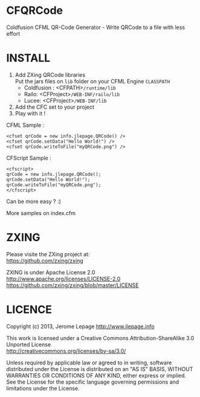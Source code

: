 CFQRCode
========
Coldfusion CFML QR-Code Generator - Write QRCode to a file with less effort

INSTALL
========
1. Add ZXing QRCode libraries<br/>
Put the jars files on `lib` folder on your CFML Engine `CLASSPATH`
   * Coldfusion : &lt;CFPATH&gt;`/runtime/lib`
   * Railo: &lt;CFProject&gt;`/WEB-INF/railo/lib`
   * Lucee: &lt;CFProject&gt;`/WEB-INF/lib`
2. Add the CFC set to your project
3. Play with it !

CFML Sample :
```
<cfset qrCode = new info.jlepage.QRCode() />
<cfset qrCode.setData("Hello World!") />
<cfset qrCode.writeToFile("myQRCode.png") />
```
CFScript Sample :
```
<cfscript>
qrCode = new info.jlepage.QRCode();
qrCode.setData("Hello World!");
qrCode.writeToFile("myQRCode.png");
</cfscript>
```
Can be more easy ? :)

More samples on index.cfm

ZXING
========
Please visite the ZXing project at:<br/>
https://github.com/zxing/zxing

ZXING is under Apache License 2.0<br/>
http://www.apache.org/licenses/LICENSE-2.0<br/>
https://github.com/zxing/zxing/blob/master/LICENSE

LICENCE
========
Copyright (c) 2013, Jerome Lepage http://www.jlepage.info

This work is licensed under a Creative Commons Attribution-ShareAlike 3.0 Unported License<br/>
http://creativecommons.org/licenses/by-sa/3.0/

Unless required by applicable law or agreed to in writing, software
distributed under the License is distributed on an "AS IS" BASIS,
WITHOUT WARRANTIES OR CONDITIONS OF ANY KIND, either express or implied.
See the License for the specific language governing permissions and
limitations under the License.